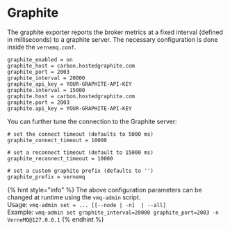 # Graphite

The graphite exporter reports the broker metrics at a fixed interval \(defined in milliseconds\) to a graphite server. The necessary configuration is done inside the `vernemq.conf`.

```text
graphite_enabled = on
graphite_host = carbon.hostedgraphite.com
graphite_port = 2003
graphite_interval = 20000
graphite_api_key = YOUR-GRAPHITE-API-KEY
graphite.interval = 15000
graphite.host = carbon.hostedgraphite.com
graphite.port = 2003
graphite.api_key = YOUR-GRAPHITE-API-KEY
```

You can further tune the connection to the Graphite server:

```text
# set the connect timeout (defaults to 5000 ms)
graphite_connect_timeout = 10000

# set a reconnect timeout (default to 15000 ms)
graphite_reconnect_timeout = 10000

# set a custom graphite prefix (defaults to '')
graphite_prefix = vernemq
```

{% hint style="info" %}
The above configuration parameters can be changed at runtime using the `vmq-admin` script.  
 Usage: `vmq-admin set = ... [[--node | -n]  | --all]`   
 Example: `vmq-admin set graphite_interval=20000 graphite_port=2003 -n VerneMQ@127.0.0.1`
{% endhint %}

